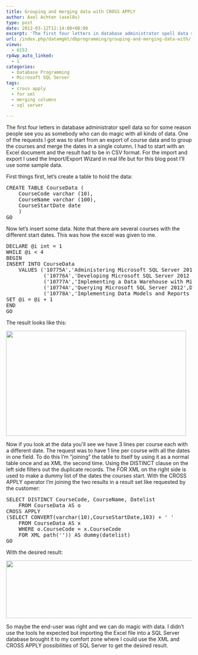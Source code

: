 ```yaml
---
title: Grouping and merging data with CROSS APPLY
author: Axel Achten (axel8s)
type: post
date: 2012-03-12T12:14:00+00:00
excerpt: 'The first four letters in database administrator spell data so for some reason people see you as somebody who can do magic with all kinds of data. One of the requests I got was to start from an export of course data and to group the courses and merge th&hellip;'
url: /index.php/datamgmt/dbprogramming/grouping-and-merging-data-with/
views:
  - 6153
rp4wp_auto_linked:
  - 1
categories:
  - Database Programming
  - Microsoft SQL Server
tags:
  - cross apply
  - for xml
  - merging columns
  - sql server

---
```

The first four letters in database administrator spell data so for some reason people see you as somebody who can do magic with all kinds of data. One of the requests I got was to start from an export of course data and to group the courses and merge the dates in a single column. I had to start with an Excel document and the result had to be in CSV format. For the import and export I used the Import/Export Wizard in real life but for this blog post I&#8217;ll use some sample data.
  
First things first, let&#8217;s create a table to hold the data:

<pre>CREATE TABLE CourseData (
	CourseCode varchar (10),
	CourseName varchar (100),
	CourseStartDate date
	)
GO</pre>

Now let&#8217;s insert some data. Note that there are several courses with the different start dates. This was how the excel was given to me.

<pre>DECLARE @i int = 1
WHILE @i &lt; 4
BEGIN
INSERT INTO CourseData
	VALUES ('10775A','Administering Microsoft SQL Server 2012 Databases',DATEADD(m,@i,getdate())),
			('10776A','Developing Microsoft SQL Server 2012 Databases',DATEADD(m,@i,getdate())),
			('10777A','Implementing a Data Warehouse with Microsoft SQL Server 2012 Databases',DATEADD(m,@i,getdate())),
			('10774A','Querying Microsoft SQL Server 2012',DATEADD(m,@i,getdate())),
			('10778A','Implementing Data Models and Reports with Microsoft SQL Server 2012',DATEADD(m,@i,getdate()))
SET @i = @i + 1
END
GO</pre>

The result looks like this:

<div class="image_block">
  <a href="/wp-content/uploads/blogs/DataMgmt/Axel8s/CrossApply1.png?mtime=1331554009"><img alt="" src="/wp-content/uploads/blogs/DataMgmt/Axel8s/CrossApply1.png?mtime=1331554009" width="488" height="284" /></a>
</div>

Now if you look at the data you&#8217;ll see we have 3 lines per course each with a different date. The request was to have 1 line per course with all the dates in one field. To do this I&#8217;m &#8220;joining&#8221; the table to itself by using it as a normal table once and as XML the second time. Using the DISTINCT clause on the left side filters out the duplicate records. The FOR XML on the right side is used to make a dummy list of the dates the courses start. With the CROSS APPLY operator I&#8217;m joining the two results in a result set like requested by the customer:

<pre>SELECT DISTINCT CourseCode, CourseName, Datelist 
	FROM CourseData AS o
CROSS APPLY
(SELECT CONVERT(varchar(10),CourseStartDate,103) + ' '
	FROM CourseData AS x
	WHERE o.CourseCode = x.CourseCode
	FOR XML path('')) AS dummy(datelist)
GO</pre>

With the desired result:

<div class="image_block">
  <a href="/wp-content/uploads/blogs/DataMgmt/Axel8s/CrossApply2.png?mtime=1331554024"><img alt="" src="/wp-content/uploads/blogs/DataMgmt/Axel8s/CrossApply2.png?mtime=1331554024" width="594" height="156" /></a>
</div>

So maybe the end-user was right and we can do magic with data. I didn&#8217;t use the tools he expected but importing the Excel file into a SQL Server database brought it to my comfort zone where I could use the XML and CROSS APPLY possibilities of SQL Server to get the desired result.